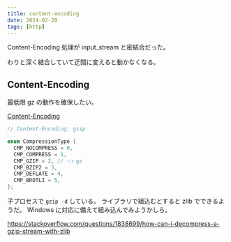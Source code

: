 ```yaml
---
title: content-encoding
date: 2024-02-20
tags: [http]
---
```


Content-Encoding 処理が input_stream と密結合だった。

<!-- truncate -->

わりと深く結合していて迂闊に変えると動かなくなる。

## Content-Encoding 

最低限 gz の動作を確保したい。

[Content-Encoding](https://developer.mozilla.org/ja/docs/Web/HTTP/Headers/Content-Encoding)

```c
// Content-Encoding: gzip

enum CompressionType {
  CMP_NOCOMPRESS = 0,
  CMP_COMPRESS = 1,
  CMP_GZIP = 2, // 👈 gz
  CMP_BZIP2 = 3,
  CMP_DEFLATE = 4,
  CMP_BROTLI = 5,
};
```

子プロセスで `gzip -d` している。
ライブラリで組込むとすると zlib でできるようだ。
Windows に対応に備えて組み込んでみようかしら。

https://stackoverflow.com/questions/1838699/how-can-i-decompress-a-gzip-stream-with-zlib

